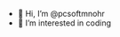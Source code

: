 - 👋 Hi, I’m @pcsoftmnohr
- 👀 I’m interested in coding

<!---
pcsoftmnohr/pcsoftmnohr is a ✨ special ✨ repository because its `README.md` (this file) appears on your GitHub profile.
You can click the Preview link to take a look at your changes.
--->
